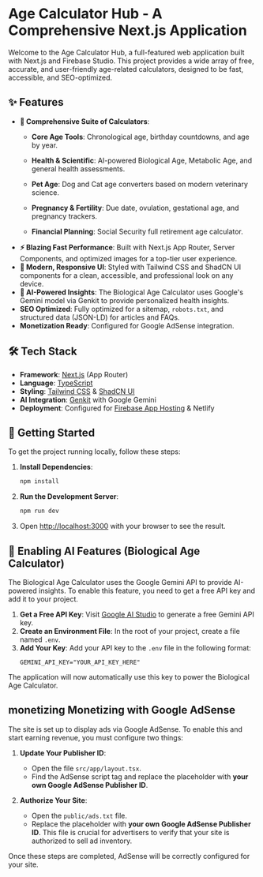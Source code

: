 
# Age Calculator Hub - A Comprehensive Next.js Application

Welcome to the Age Calculator Hub, a full-featured web application built with Next.js and Firebase Studio. This project provides a wide array of free, accurate, and user-friendly age-related calculators, designed to be fast, accessible, and SEO-optimized.

## ✨ Features

- **🚀 Comprehensive Suite of Calculators**:
  - **Core Age Tools**: Chronological age, birthday countdowns, and age by year.
  - **Health & Scientific**: AI-powered Biological Age, Metabolic Age, and general health assessments.
  - **Pet Age**: Dog and Cat age converters based on modern veterinary science.
  
  - **Pregnancy & Fertility**: Due date, ovulation, gestational age, and pregnancy trackers.
  - **Financial Planning**: Social Security full retirement age calculator.
- **⚡ Blazing Fast Performance**: Built with Next.js App Router, Server Components, and optimized images for a top-tier user experience.
- **🎨 Modern, Responsive UI**: Styled with Tailwind CSS and ShadCN UI components for a clean, accessible, and professional look on any device.
- **🧠 AI-Powered Insights**: The Biological Age Calculator uses Google's Gemini model via Genkit to provide personalized health insights.
- **SEO Optimized**: Fully optimized for a sitemap, `robots.txt`, and structured data (JSON-LD) for articles and FAQs.
- **Monetization Ready**: Configured for Google AdSense integration.

## 🛠️ Tech Stack

- **Framework**: [Next.js](https://nextjs.org/) (App Router)
- **Language**: [TypeScript](https://www.typescriptlang.org/)
- **Styling**: [Tailwind CSS](https://tailwindcss.com/) & [ShadCN UI](https://ui.shadcn.com/)
- **AI Integration**: [Genkit](https://firebase.google.com/docs/genkit) with Google Gemini
- **Deployment**: Configured for [Firebase App Hosting](https://firebase.google.com/docs/app-hosting) & Netlify

## 🚀 Getting Started

To get the project running locally, follow these steps:

1.  **Install Dependencies**:
    ```bash
    npm install
    ```

2.  **Run the Development Server**:
    ```bash
    npm run dev
    ```

3.  Open [http://localhost:3000](http://localhost:3000) with your browser to see the result.

## 🤖 Enabling AI Features (Biological Age Calculator)

The Biological Age Calculator uses the Google Gemini API to provide AI-powered insights. To enable this feature, you need to get a free API key and add it to your project.

1.  **Get a Free API Key**: Visit [Google AI Studio](https://aistudio.google.com/app/apikey) to generate a free Gemini API key.
2.  **Create an Environment File**: In the root of your project, create a file named `.env`.
3.  **Add Your Key**: Add your API key to the `.env` file in the following format:
    ```
    GEMINI_API_KEY="YOUR_API_KEY_HERE"
    ```

The application will now automatically use this key to power the Biological Age Calculator.

##  monetizing Monetizing with Google AdSense

The site is set up to display ads via Google AdSense. To enable this and start earning revenue, you must configure two things:

1.  **Update Your Publisher ID**:
    - Open the file `src/app/layout.tsx`.
    - Find the AdSense script tag and replace the placeholder with **your own Google AdSense Publisher ID**.

2.  **Authorize Your Site**:
    - Open the `public/ads.txt` file.
    - Replace the placeholder with **your own Google AdSense Publisher ID**. This file is crucial for advertisers to verify that your site is authorized to sell ad inventory.

Once these steps are completed, AdSense will be correctly configured for your site.
